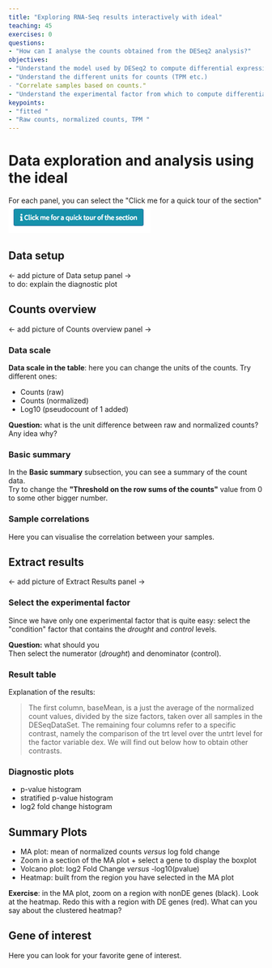```yaml
---
title: "Exploring RNA-Seq results interactively with ideal"
teaching: 45
exercises: 0
questions:
- "How can I analyse the counts obtained from the DESeq2 analysis?"
objectives:
- "Understand the model used by DESeq2 to compute differential expression"
- "Understand the different units for counts (TPM etc.)
- "Correlate samples based on counts."
- "Understand the experimental factor from which to compute differential expression"
keypoints:
- "fitted "
- "Raw counts, normalized counts, TPM "
---
```

# Data exploration and analysis using the ideal
For each panel, you can select the "Click me for a quick tour of the section"
![Help button](../images/help-button.png) 


## Data setup
<- add picture of Data setup panel ->    
to do: explain the diagnostic plot

## Counts overview
<- add picture of Counts overview panel ->  
### Data scale
__Data scale in the table__: here you can change the units of the counts. Try different ones:
- Counts (raw)
- Counts (normalized)
- Log10 (pseudocount of 1 added)

__Question:__ what is the unit difference between raw and normalized counts? Any idea why?

### Basic summary
In the __Basic summary__ subsection, you can see a summary of the count data.   
Try to change the __"Threshold on the row sums of the counts"__ value from 0 to some other bigger number.

### Sample correlations
Here you can visualise the correlation between your samples.

## Extract results
<- add picture of Extract Results panel ->

### Select the experimental factor
Since we have only one experimental factor that is quite easy: select the "condition" factor that contains the _drought_ and _control_ levels.

__Question:__ what should you   
Then select the numerator (_drought_) and denominator (control).

### Result table

Explanation of the results:
> The first column, baseMean, is a just the average of the normalized count values, divided by the size factors, taken over all samples in the DESeqDataSet. The remaining four columns refer to a specific contrast, namely the comparison of the trt level over the untrt level for the factor variable dex. We will find out below how to obtain other contrasts.

### Diagnostic plots
- p-value histogram
- stratified p-value histogram
- log2 fold change histogram

## Summary Plots
- MA plot: mean of normalized counts _versus_ log fold change
- Zoom in a section of the MA plot + select a gene to display the boxplot
- Volcano plot: log2 Fold Change _versus_ -log10(pvalue)  
- Heatmap: built from the region you have selected in the MA plot

__Exercise__: in the MA plot, zoom on a region with nonDE genes (black). Look at the heatmap. Redo this with a region with DE genes (red). What can you say about the clustered heatmap?

## Gene of interest
Here you can look for your favorite gene of interest.      
